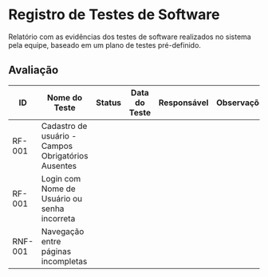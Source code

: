 # Registro de Testes de Software

Relatório com as evidências dos testes de software realizados no sistema pela equipe, baseado em um plano de testes pré-definido.

## Avaliação

| ID | Nome do Teste | Status | Data do Teste | Responsável | Observações |
| --- | --- | --- | --- | --- | --- |
| RF-001 | Cadastro de usuário - Campos Obrigatórios Ausentes |  |  |  |  |
| RF-001 | Login com Nome de Usuário ou senha incorreta |  |  |  |  |
| RNF-001 | Navegação entre páginas incompletas |  |  |  |  |
